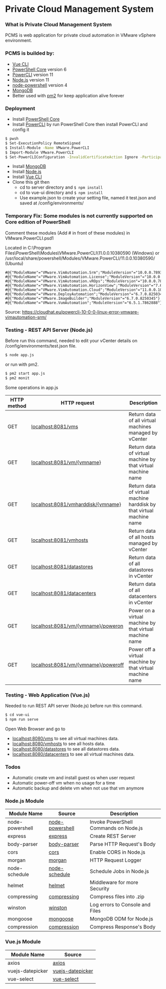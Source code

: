 # Private Cloud Management System

### What is Private Cloud Management System
PCMS is web application for private cloud automation in VMware vSphere environment.

### PCMS is builded by:
* [Vue CLI]
* [PowerShell Core] version 6
* [PowerCLI] version 11
* [Node.js] version 11
* [node-powershell] version 4
* [MongoDB]
* Better used with [pm2] for keep application alive forever

### Deployment
* Install [PowerShell Core]
* Install [PowerCLI] by run PowerShell Core then install PowerCLI and config it
```sh
$ pwsh
$ Set-ExecutionPolicy RemoteSigned
$ Install-Module -Name VMware.PowerCLI
$ Import-Module VMware.PowerCLI
$ Set-PowerCLIConfiguration -InvalidCertificateAction Ignore -ParticipateInCeip $false
```
* Install [MongoDB]
* Install [Node.js]
* Install [Vue CLI]
* Clone this git then
   * cd to server directory and ```$ npm install```
   * cd to vue-ui directory and ```$ npm install```
   * Use example.json to create your setting file, named it test.json and saved at /config/environments/

### Temporary Fix: Some modules is not currently supported on Core edition of PowerShell
Comment these modules (Add # in front of these modules) in VMware.PowerCLI.psd1

Located in C:\Program Files\PowerShell\Modules\VMware.PowerCLI\11.0.0.10380590 (Windows) or /usr/local/share/powershell/Modules/VMware.PowerCLI/11.0.0.10380590/ (Ubuntu)
```
#@{"ModuleName"="VMware.VimAutomation.Srm";"ModuleVersion"="10.0.0.7893900"}
#@{"ModuleName"="VMware.VimAutomation.License";"ModuleVersion"="10.0.0.7893904"}
#@{"ModuleName"="VMware.VimAutomation.vROps";"ModuleVersion"="10.0.0.7893921"}
#@{"ModuleName"="VMware.VimAutomation.HorizonView";"ModuleVersion"="7.6.0.10230451"}
#@{"ModuleName"="VMware.VimAutomation.Cloud";"ModuleVersion"="11.0.0.10379994"}
#@{"ModuleName"="VMware.DeployAutomation";"ModuleVersion"="6.7.0.8250345"}
#@{"ModuleName"="VMware.ImageBuilder";"ModuleVersion"="6.7.0.8250345"}
#@{"ModuleName"="VMware.VumAutomation";"ModuleVersion"="6.5.1.7862888"}
```
Source: https://cloudhat.eu/powercli-10-0-0-linux-error-vmware-vimautomation-srm/

### Testing - REST API Server (Node.js)
Before run this command, needed to edit your vCenter details on /config/environments/test.json file.
```sh
$ node app.js
```
or run with pm2.
```sh
$ pm2 start app.js
$ pm2 monit
```

Some operations in app.js

| HTTP method | HTTP request | Description |
| ------ | ------ | ------ |
| GET | [localhost:8081/vms](http://localhost:8081/vms) | Return data of all virtual machines managed by vCenter |
| GET | [localhost:8081/vm/{vmname}](http://localhost:8081/vm/{vmname}) | Return data of virtual machine by that virtual machine name |
| GET | [localhost:8081/vmharddisk/{vmname}](http://localhost:8081/vmharddisk/{vmname}) | Return data of virtual machine harddisk by that virtual machine name |
| GET | [localhost:8081/vmhosts](http://localhost:8081/vmhosts) | Return data of all hosts managed by vCenter |
| GET | [localhost:8081/datastores](http://localhost:8081/datastores) | Return data of all datastores in vCenter |
| GET | [localhost:8081/datacenters](http://localhost:8081/datacenters) | Return data of all datacenters in vCenter |
| GET | [localhost:8081/vm/{vmname}/poweron](http://localhost:8081/vm/{vmname}/poweron) | Power on a virtual machine by that virtual machine name |
| GET | [localhost:8081/vm/{vmname}/poweroff](http://localhost:8081/vm/{vmname}/poweroff) | Power off a virtual machine by that virtual machine name |

### Testing - Web Application (Vue.js)
Needed to run REST API server (Node.js) before run this command.
```sh
$ cd vue-ui
$ npm run serve
```
Open Web Browser and go to
- [localhost:8080/vms](http://localhost:8080/vms) to see all virtual machines data.
- [localhost:8080/vmhosts](http://localhost:8080/vmhosts) to see all hosts data.
- [localhost:8080/datastores](http://localhost:8080/datastores) to see all datastores data.
- [localhost:8080/datacenters](http://localhost:8080/datacenters) to see all virtual machines data.

### Todos
* Automatic create vm and install guest os when user request
* Automatic power-off vm when no usage for a time
* Automatic backup and delete vm when not use that vm anymore

### Node.js Module
| Module Name | Source | Description |
| ------ | ------ | ------ |
| node-powershell | [node-powershell] | Invoke PowerShell Commands on Node.js |
| express | [express] | Create REST Server |
| body-parser | [body-parser] | Parse HTTP Request's Body |
| cors | [cors] | Enable CORS in Node.js |
| morgan | [morgan] | HTTP Request Logger |
| node-schedule | [node-schedule] | Schedule Jobs in Node.js |
| helmet | [helmet] | Middleware for more Security |
| compressing | [compressing] | Compress files into .zip |
| winston | [winston] | Log errors to Console and Files |
| mongoose | [mongoose] | MongoDB ODM for Node.js |
| compression | [compression] | Compress Response's Body |

### Vue.js Module
| Module Name | Source |
| ------ | ------ |
| axios | [axios] |
| vuejs-datepicker | [vuejs-datepicker] |
| vue-select | [vue-select] |

   [Vue.js]: <https://vuejs.org/>
   [Vue CLI]: <https://cli.vuejs.org/>
   [PowerShell Core]: <https://docs.microsoft.com/en-us/powershell/scripting/setup/installing-powershell?view=powershell-6>
   [PowerCLI]: <https://blogs.vmware.com/PowerCLI/2017/04/powercli-install-process-powershell-gallery.html>
   [node.js]: <http://nodejs.org>
   [MongoDB]: <https://www.mongodb.com/download-center/community>
   
   [node-powershell]: <https://github.com/rannn505/node-powershell>
   [node-schedule]: <https://github.com/node-schedule/node-schedule>
   [express]: <https://github.com/expressjs/express>
   [body-parser]: <https://github.com/expressjs/body-parser>
   [cors]: <https://github.com/expressjs/cors>
   [morgan]: <https://github.com/expressjs/morgan>
   [helmet]: <https://github.com/helmetjs/helmet>
   [compressing]: <https://github.com/node-modules/compressing>
   [compression]: <https://github.com/expressjs/compression>
   [mongoose]: <https://github.com/Automattic/mongoose>
   
   [axios]: <https://github.com/axios/axios>
   [vuejs-datepicker]: <https://github.com/charliekassel/vuejs-datepicker>
   [vue-select]: <https://github.com/sagalbot/vue-select>
   
   [winston]: <https://github.com/winstonjs/winston>
   [pm2]: <https://github.com/Unitech/pm2>